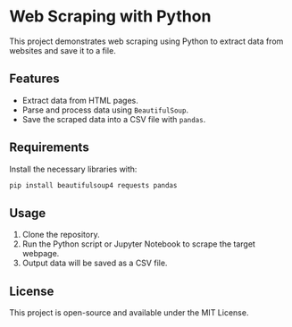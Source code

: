 
# Web Scraping with Python

This project demonstrates web scraping using Python to extract data from websites and save it to a file.

## Features
- Extract data from HTML pages.
- Parse and process data using `BeautifulSoup`.
- Save the scraped data into a CSV file with `pandas`.

## Requirements
Install the necessary libraries with:
```bash
pip install beautifulsoup4 requests pandas
```

## Usage
1. Clone the repository.
2. Run the Python script or Jupyter Notebook to scrape the target webpage.
3. Output data will be saved as a CSV file.

## License
This project is open-source and available under the MIT License.


